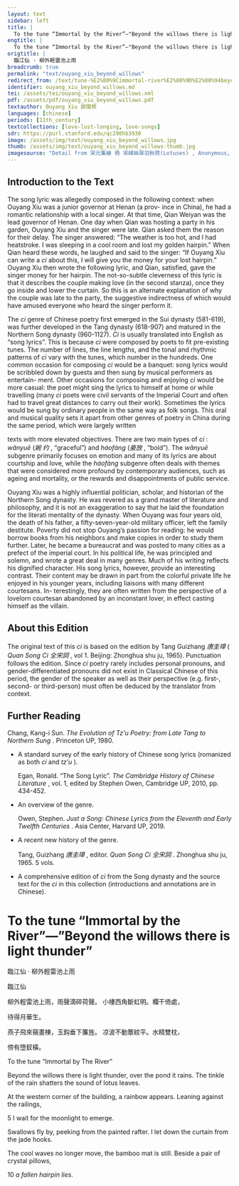 ```yaml
---
layout: text
sidebar: left
title: |
  To the tune “Immortal by the River”—"Beyond the willows there is light thunder | 臨江仙 · 柳外輕雷池上雨
engtitle: |
  To the tune “Immortal by the River”—"Beyond the willows there is light thunder
origtitle: |
  臨江仙 · 柳外輕雷池上雨
breadcrumb: true
permalink: "text/ouyang_xiu_beyond_willows"
redirect_from: /text/tune-%E2%80%9Cimmortal-river%E2%80%9D%E2%80%94beyond-willows-there-light-thunder
identifier: ouyang_xiu_beyond_willows.md
tei: /assets/tei/ouyang_xiu_beyond_willows.xml
pdf: /assets/pdf/ouyang_xiu_beyond_willows.pdf
textauthor: Ouyang Xiu 歐陽修
languages: [chinese]
periods: [11th_century]
textcollections: [love-lust-longing, love-songs]
sdr: https://purl.stanford.edu/qc290hb3930
image: /assets/img/text/ouyang_xiu_beyond_willows.jpg
thumb: /assets/img/text/ouyang_xiu_beyond_willows-thumb.jpg
imagesource: "Detail from 宋元集繪 冊 宋緙絲翠羽秋荷(Lotuses) , Anonymous,  National Palace Museum, Accession Number: K2A001246N000000001PAA [Public Domain]"
---
```

<h2>Introduction to the Text</h2>
<p>The song lyric was allegedly composed in the following context: when Ouyang Xiu was a junior governor at Henan (a prov- ince in China), he had a romantic relationship with a local singer. At that time, Qian Weiyan was the lead governor of Henan. One day when Qian was hosting a party in his garden, Ouyang Xiu and the singer were late. Qian asked them the reason for their delay. The singer answered: “The weather is too hot, and I had heatstroke. I was sleeping in a cool room and lost my golden hairpin.” When Qian heard these words, he laughed and said to the singer: “If Ouyang Xiu can write a <i> ci </i> about this, I will give you the money for your lost hairpin.” Ouyang Xiu then wrote the following lyric, and Qian, satisfied, gave the singer money for her hairpin. The not-so-subtle cleverness of this lyric is that it describes the couple making love (in the second stanza), once they go inside and lower the curtain. So this is an alternate explanation of why the couple was late to the party, the suggestive indirectness of which would have amused everyone who heard the singer perform it.</p>

<p>The <i> ci </i> genre of Chinese poetry first emerged in the Sui dynasty (581-619), was further developed in the Tang dynasty (618-907) and matured in the Northern Song dynasty (960-1127). <i> Ci </i> is usually translated into English as “song lyrics”. This is because <i> ci </i> were composed by poets to fit pre-existing tunes. The number of lines, the line lengths, and the tonal and rhythmic patterns of <i> ci </i> vary with the tunes, which number in the hundreds. One common occasion for composing <i> ci </i> would be a banquet: song lyrics would be scribbled down by guests and then sung by musical performers as entertain- ment. Other occasions for composing and enjoying <i> ci </i> would be more casual: the poet might sing the lyrics to himself at home or while travelling (many <i> ci </i> poets were civil servants of the Imperial Court and often had to travel great distances to carry out their work). Sometimes the lyrics would be sung by ordinary people in the same way as folk songs. This oral and musical quality sets it apart from other genres of poetry in China during the same period, which were largely written</p>
<p>texts with more elevated objectives. There are two main types of <i> ci</i> : <i> wǎnyuē </i> (<em>婉 约</em> , “graceful”) and <i> háofàng </i> (<em>豪放</em> , “bold”). The <i> wǎnyuē </i> subgenre primarily focuses on emotion and many of its lyrics are about courtship and love, while the <i> háofàng </i> subgenre often deals with themes that were considered more profound by contemporary audiences, such as ageing and mortality, or the rewards and disappointments of public service.</p>

<p>Ouyang Xiu was a highly influential politician, scholar, and historian of the Northern Song dynasty. He was revered as a grand master of literature and philosophy, and it is not an exaggeration to say that he laid the foundation for the literati mentality of the dynasty. When Ouyang was four years old, the death of his father, a fifty-seven-year-old military officer, left the family destitute. Poverty did not stop Ouyang’s passion for reading: he would borrow books from his neighbors and make copies in order to study them further. Later, he became a bureaucrat and was posted to many cities as a prefect of the imperial court. In his political life, he was principled and solemn, and wrote a great deal in many genres. Much of his writing reflects his dignified character. His song lyrics, however, provide an interesting contrast. Their content may be drawn in part from the colorful private life he enjoyed in his younger years, including liaisons with many different courtesans. In- terestingly, they are often written from the perspective of a lovelorn courtesan abandoned by an inconstant lover, in effect casting himself as the villain.</p>

<h2>About this Edition</h2>
<p>The original text of this <i> ci </i> is based on the edition by Tang Guizhang <em>唐圭璋</em> (<i> Quan Song Ci </i> <em>全宋詞</em> , vol 1. Beijing: Zhonghua shu ju, 1965). Punctuation follows the edition. Since <i> ci </i> poetry rarely includes personal pronouns, and gender-differentiated pronouns did not exist in Classical Chinese of this period, the gender of the speaker as well as their perspective (e.g. first-, second- or third-person) must often be deduced by the translator from context.</p>

<h2>Further Reading</h2>
<p>Chang, Kang-i Sun. <i> The Evolution of Tz’u Poetry: from Late Tang to Northern Sung</i> . Princeton UP, 1980.</p>
<ul>
<li>
<p>A standard survey of the early history of Chinese song lyrics (romanized as both <em>ci</em> and <em>tz’u</em> ).</p>
<p>Egan, Ronald. “The Song Lyric”. <i> The Cambridge History of Chinese Literature</i> , vol. 1, edited by Stephen Owen, Cambridge UP, 2010, pp. 434-452.</p>
</li>
<li>
<p>An overview of the genre.</p>
<p>Owen, Stephen. <i> Just a Song: Chinese Lyrics from the Eleventh and Early Twelfth Centuries</i> . Asia Center, Harvard UP, 2019.</p>
</li>
<li>
<p>A recent new history of the genre.</p>
<p>Tang, Guizhang <em>唐圭璋</em> , editor. <i> Quan Song Ci </i> <em>全宋詞</em> . Zhonghua shu ju, 1965. 5 vols.</p>
</li>
<li>
<p>A comprehensive edition of <em>ci</em> from the Song dynasty and the source text for the <em>ci</em> in this collection (introductions and annotations are in Chinese).</p>
</li>
</ul>
<h1>To the tune “Immortal by the River”—”Beyond the willows there is light thunder”</h1>
<p>臨江仙 · 柳外輕雷池上雨</p>

<p>臨江仙</p>

<p>柳外輕雷池上雨，雨聲滴碎荷聲。 小樓西角斷虹明。欄干倚處，</p>
<p>待得月華生。</p>

<p>燕子飛來窺畫棟，玉鈎垂下簾旌。 凉波不動簟紋平。水精雙枕，</p>
<p>傍有墮釵橫。</p>
<p>To the tune “Immortal by The River”</p>

<p>Beyond the willows there is light thunder, over the pond it rains. The tinkle of the rain shatters the sound of lotus leaves.</p>
<p>At the western corner of the building, a rainbow appears. Leaning against the railings,</p>
<p>5 I wait for the moonlight to emerge.</p>

<p>Swallows fly by, peeking from the painted rafter. I let down the curtain from the jade hooks.</p>
<p>The cool waves no longer move, the bamboo mat is still. Beside a pair of crystal pillows,</p>
<p>10 <em>a fallen hairpin lies.</em></p>

